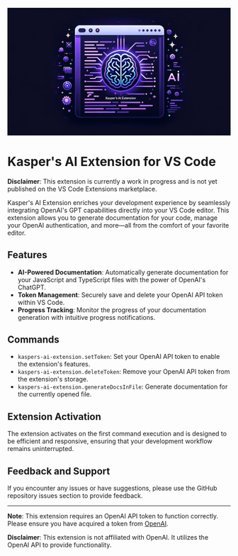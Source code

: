 ![Kasper's AI Extension Banner](https://raw.githubusercontent.com/kasperlaursen/kaspers-ai-extension/main/banner.png)
# Kasper's AI Extension for VS Code

**Disclaimer**: This extension is currently a work in progress and is not yet published on the VS Code Extensions marketplace.

Kasper's AI Extension enriches your development experience by seamlessly integrating OpenAI's GPT capabilities directly into your VS Code editor. This extension allows you to generate documentation for your code, manage your OpenAI authentication, and more—all from the comfort of your favorite editor.

## Features

- **AI-Powered Documentation**: Automatically generate documentation for your JavaScript and TypeScript files with the power of OpenAI's ChatGPT.
- **Token Management**: Securely save and delete your OpenAI API token within VS Code.
- **Progress Tracking**: Monitor the progress of your documentation generation with intuitive progress notifications.

## Commands

- `kaspers-ai-extension.setToken`: Set your OpenAI API token to enable the extension's features.
- `kaspers-ai-extension.deleteToken`: Remove your OpenAI API token from the extension's storage.
- `kaspers-ai-extension.generateDocsInFile`: Generate documentation for the currently opened file.

## Extension Activation

The extension activates on the first command execution and is designed to be efficient and responsive, ensuring that your development workflow remains uninterrupted.

## Feedback and Support

If you encounter any issues or have suggestions, please use the GitHub repository issues section to provide feedback.

---

**Note**: This extension requires an OpenAI API token to function correctly. Please ensure you have acquired a token from [OpenAI](https://openai.com).

**Disclaimer**: This extension is not affiliated with OpenAI. It utilizes the OpenAI API to provide functionality.


